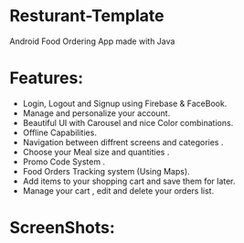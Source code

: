 # Resturant-Template

Android Food Ordering App made with Java 

# Features:
- Login, Logout and Signup using Firebase & FaceBook.
- Manage and personalize your account.
- Beautiful UI with Carousel and nice Color combinations.
- Offline Capabilities.
- Navigation between diffrent screens and categories .
- Choose your Meal size and quantities .
- Promo Code System .
- Food Orders Tracking system (Using Maps).
- Add items to your shopping cart and save them for later.
- Manage your cart , edit and delete your orders list.

# ScreenShots:
<imag src="Images/1.png">
